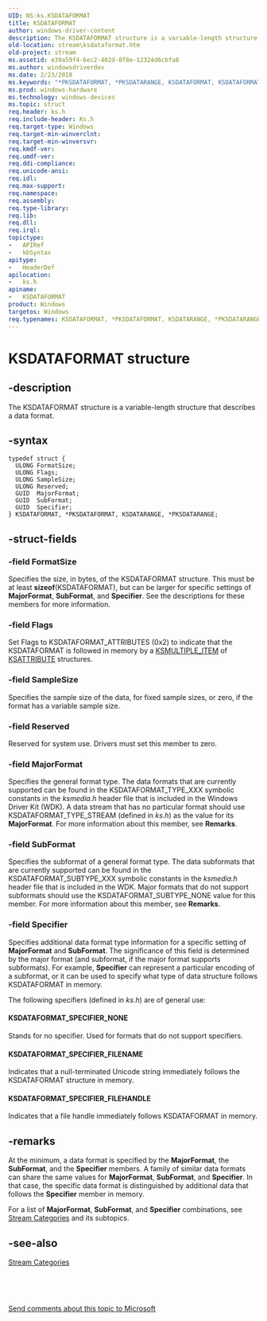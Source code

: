```yaml
---
UID: NS:ks.KSDATAFORMAT
title: KSDATAFORMAT
author: windows-driver-content
description: The KSDATAFORMAT structure is a variable-length structure that describes a data format.
old-location: stream\ksdataformat.htm
old-project: stream
ms.assetid: e39a59f4-6ec2-402d-8f8e-12324d6cbfa8
ms.author: windowsdriverdev
ms.date: 2/23/2018
ms.keywords: "*PKSDATAFORMAT, *PKSDATARANGE, KSDATAFORMAT, KSDATAFORMAT structure [Streaming Media Devices], KSDATARANGE, KSDATARANGE structure [Streaming Media Devices], PKSDATAFORMAT, PKSDATAFORMAT structure pointer [Streaming Media Devices], PKSDATARANGE, PKSDATARANGE structure pointer [Streaming Media Devices], ks-struct_787a73ee-98dd-4e97-b7ea-2ed38ff564c7.xml, ks/KSDATAFORMAT, ks/KSDATARANGE, ks/PKSDATAFORMAT, ks/PKSDATARANGE, stream.ksdataformat"
ms.prod: windows-hardware
ms.technology: windows-devices
ms.topic: struct
req.header: ks.h
req.include-header: Ks.h
req.target-type: Windows
req.target-min-winverclnt: 
req.target-min-winversvr: 
req.kmdf-ver: 
req.umdf-ver: 
req.ddi-compliance: 
req.unicode-ansi: 
req.idl: 
req.max-support: 
req.namespace: 
req.assembly: 
req.type-library: 
req.lib: 
req.dll: 
req.irql: 
topictype:
-	APIRef
-	kbSyntax
apitype:
-	HeaderDef
apilocation:
-	ks.h
apiname:
-	KSDATAFORMAT
product: Windows
targetos: Windows
req.typenames: KSDATAFORMAT, *PKSDATAFORMAT, KSDATARANGE, *PKSDATARANGE
---
```


# KSDATAFORMAT structure


## -description


The KSDATAFORMAT structure is a variable-length structure that describes a data format.


## -syntax


````
typedef struct {
  ULONG FormatSize;
  ULONG Flags;
  ULONG SampleSize;
  ULONG Reserved;
  GUID  MajorFormat;
  GUID  SubFormat;
  GUID  Specifier;
} KSDATAFORMAT, *PKSDATAFORMAT, KSDATARANGE, *PKSDATARANGE;
````


## -struct-fields




### -field FormatSize

Specifies the size, in bytes, of the KSDATAFORMAT structure. This must be at least <b>sizeof</b>(KSDATAFORMAT), but can be larger for specific settings of <b>MajorFormat</b>, <b>SubFormat</b>, and <b>Specifier</b>. See the descriptions for these members for more information. 


### -field Flags

Set Flags to KSDATAFORMAT_ATTRIBUTES (0x2) to indicate that the KSDATAFORMAT is followed in memory by a <a href="..\ks\ns-ks-ksmultiple_item.md">KSMULTIPLE_ITEM</a> of <a href="..\ks\ns-ks-ksattribute.md">KSATTRIBUTE</a> structures.


### -field SampleSize

Specifies the sample size of the data, for fixed sample sizes, or zero, if the format has a variable sample size.


### -field Reserved

Reserved for system use. Drivers must set this member to zero.


### -field MajorFormat

Specifies the general format type. The data formats that are currently supported can be found in the KSDATAFORMAT_TYPE_XXX symbolic constants in the <i>ksmedia.h</i> header file that is included in the Windows Driver Kit (WDK). A data stream that has no particular format should use KSDATAFORMAT_TYPE_STREAM (defined in <i>ks.h</i>) as the value for its <b>MajorFormat</b>. For more information about this member, see <b>Remarks</b>.


### -field SubFormat

Specifies the subformat of a general format type. The data subformats that are currently supported can be found in the KSDATAFORMAT_SUBTYPE_XXX symbolic constants in the <i>ksmedia.h</i> header file that is included in the WDK. Major formats that do not support subformats should use the KSDATAFORMAT_SUBTYPE_NONE value for this member. For more information about this member, see <b>Remarks</b>.


### -field Specifier

Specifies additional data format type information for a specific setting of <b>MajorFormat</b> and <b>SubFormat</b>. 
	  The significance of this field is determined by the major format (and subformat, if the major format supports subformats). For example, <b>Specifier</b> can represent a particular encoding of a subformat, or it can be used to specify what type of data structure follows KSDATAFORMAT in memory.

The following specifiers (defined in <i>ks.h</i>) are of general use:





#### KSDATAFORMAT_SPECIFIER_NONE

Stands for no specifier. Used for formats that do not support specifiers.



#### KSDATAFORMAT_SPECIFIER_FILENAME

Indicates that a null-terminated Unicode string immediately follows the KSDATAFORMAT structure in memory.  



#### KSDATAFORMAT_SPECIFIER_FILEHANDLE

Indicates that a file handle immediately follows KSDATAFORMAT in memory.  


## -remarks



At the minimum, a data format is specified by the <b>MajorFormat</b>, the <b>SubFormat</b>, and the <b>Specifier</b> members. A family of similar data formats can share the same values for <b>MajorFormat</b>, <b>SubFormat</b>, and <b>Specifier</b>. In that case, the specific data format is distinguished by additional data that follows the <b>Specifier</b> member in memory.

For a list of <b>MajorFormat</b>, <b>SubFormat</b>, and <b>Specifier</b> combinations, see <a href="https://msdn.microsoft.com/dc2af282-4976-42d8-b07b-13b2a6dfb7d5">Stream Categories</a> and its subtopics.




## -see-also

<a href="https://msdn.microsoft.com/dc2af282-4976-42d8-b07b-13b2a6dfb7d5">Stream Categories</a>



 

 

<a href="mailto:wsddocfb@microsoft.com?subject=Documentation%20feedback [stream\stream]:%20KSDATAFORMAT structure%20 RELEASE:%20(2/23/2018)&amp;body=%0A%0APRIVACY STATEMENT%0A%0AWe use your feedback to improve the documentation. We don't use your email address for any other purpose, and we'll remove your email address from our system after the issue that you're reporting is fixed. While we're working to fix this issue, we might send you an email message to ask for more info. Later, we might also send you an email message to let you know that we've addressed your feedback.%0A%0AFor more info about Microsoft's privacy policy, see http://privacy.microsoft.com/en-us/default.aspx." title="Send comments about this topic to Microsoft">Send comments about this topic to Microsoft</a>


